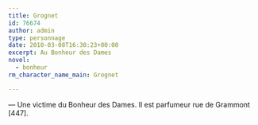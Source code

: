 ```yaml
---
title: Grognet
id: 76674
author: admin
type: personnage
date: 2010-03-08T16:30:23+00:00
excerpt: Au Bonheur des Dames
novel:
  - bonheur
rm_character_name_main: Grognet

---
```

— Une victime du Bonheur des Dames. Il est parfumeur rue de Grammont [447]. 